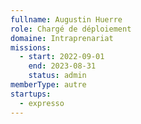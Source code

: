 ```yaml
---
fullname: Augustin Huerre
role: Chargé de déploiement
domaine: Intraprenariat
missions:
  - start: 2022-09-01
    end: 2023-08-31
    status: admin
memberType: autre
startups:
  - expresso
---
```



